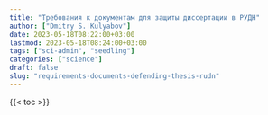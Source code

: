```yaml
---
title: "Требования к документам для защиты диссертации в РУДН"
author: ["Dmitry S. Kulyabov"]
date: 2023-05-18T08:22:00+03:00
lastmod: 2023-05-18T08:24:00+03:00
tags: ["sci-admin", "seedling"]
categories: ["science"]
draft: false
slug: "requirements-documents-defending-thesis-rudn"
---
```


<!--more-->

{{< toc >}}
